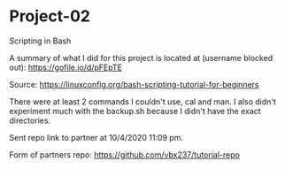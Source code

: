 # Project-02
Scripting in Bash

A summary of what I did for this project is located at (username blocked out): https://gofile.io/d/pFEpTE

Source: https://linuxconfig.org/bash-scripting-tutorial-for-beginners

There were at least 2 commands I couldn't use, cal and man. I also didn't experiment much with the backup.sh because I didn't have the exact directories.

Sent repo link to partner at 10/4/2020 11:09 pm.

Form of partners repo: https://github.com/vbx237/tutorial-repo
